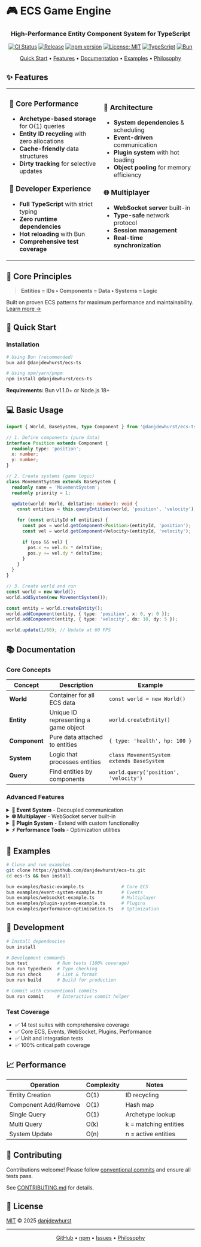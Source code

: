 # 🎮 ECS Game Engine

<div align="center">
  <h3>High-Performance Entity Component System for TypeScript</h3>
  <p>
    <a href="https://github.com/danjdewhurst/ecs-ts/actions/workflows/ci.yml"><img src="https://github.com/danjdewhurst/ecs-ts/actions/workflows/ci.yml/badge.svg" alt="CI Status" /></a>
    <a href="https://github.com/danjdewhurst/ecs-ts/actions/workflows/release-please.yml"><img src="https://github.com/danjdewhurst/ecs-ts/actions/workflows/release-please.yml/badge.svg" alt="Release" /></a>
    <a href="https://www.npmjs.com/package/@danjdewhurst/ecs-ts"><img src="https://img.shields.io/npm/v/@danjdewhurst/ecs-ts.svg" alt="npm version" /></a>
    <a href="https://opensource.org/licenses/MIT"><img src="https://img.shields.io/badge/License-MIT-yellow.svg" alt="License: MIT" /></a>
    <a href="https://www.typescriptlang.org/"><img src="https://img.shields.io/badge/TypeScript-5.0+-blue?logo=typescript&logoColor=white" alt="TypeScript" /></a>
    <a href="https://bun.sh/"><img src="https://img.shields.io/badge/Runtime-Bun-000?logo=bun&logoColor=white" alt="Bun" /></a>
  </p>
  <p>
    <a href="#-quick-start">Quick Start</a> •
    <a href="#-features">Features</a> •
    <a href="#-documentation">Documentation</a> •
    <a href="#-examples">Examples</a> •
    <a href="PHILOSOPHY.md">Philosophy</a>
  </p>
</div>

## ✨ Features

<table>
<tr>
<td width="50%">

### 🚀 Core Performance
- **Archetype-based storage** for O(1) queries
- **Entity ID recycling** with zero allocations
- **Cache-friendly** data structures
- **Dirty tracking** for selective updates

### 🎯 Developer Experience
- **Full TypeScript** with strict typing
- **Zero runtime dependencies**
- **Hot reloading** with Bun
- **Comprehensive test coverage**

</td>
<td width="50%">

### 🧩 Architecture
- **System dependencies** & scheduling
- **Event-driven** communication
- **Plugin system** with hot loading
- **Object pooling** for memory efficiency

### 🌐 Multiplayer
- **WebSocket server** built-in
- **Type-safe** network protocol
- **Session management**
- **Real-time synchronization**

</td>
</tr>
</table>

## 📜 Core Principles

> **Entities = IDs • Components = Data • Systems = Logic**

Built on proven ECS patterns for maximum performance and maintainability. [Learn more →](PHILOSOPHY.md)

## 🚀 Quick Start

### Installation

```bash
# Using Bun (recommended)
bun add @danjdewhurst/ecs-ts

# Using npm/yarn/pnpm
npm install @danjdewhurst/ecs-ts
```

**Requirements:** Bun v1.1.0+ or Node.js 18+

## 💻 Basic Usage

```typescript
import { World, BaseSystem, type Component } from '@danjdewhurst/ecs-ts';

// 1. Define components (pure data)
interface Position extends Component {
  readonly type: 'position';
  x: number;
  y: number;
}

// 2. Create systems (game logic)
class MovementSystem extends BaseSystem {
  readonly name = 'MovementSystem';
  readonly priority = 1;

  update(world: World, deltaTime: number): void {
    const entities = this.queryEntities(world, 'position', 'velocity');

    for (const entityId of entities) {
      const pos = world.getComponent<Position>(entityId, 'position');
      const vel = world.getComponent<Velocity>(entityId, 'velocity');

      if (pos && vel) {
        pos.x += vel.dx * deltaTime;
        pos.y += vel.dy * deltaTime;
      }
    }
  }
}

// 3. Create world and run
const world = new World();
world.addSystem(new MovementSystem());

const entity = world.createEntity();
world.addComponent(entity, { type: 'position', x: 0, y: 0 });
world.addComponent(entity, { type: 'velocity', dx: 10, dy: 5 });

world.update(1/60); // Update at 60 FPS
```

## 📚 Documentation

### Core Concepts

| Concept | Description | Example |
|---------|-------------|----------|
| **World** | Container for all ECS data | `const world = new World()` |
| **Entity** | Unique ID representing a game object | `world.createEntity()` |
| **Component** | Pure data attached to entities | `{ type: 'health', hp: 100 }` |
| **System** | Logic that processes entities | `class MovementSystem extends BaseSystem` |
| **Query** | Find entities by components | `world.query('position', 'velocity')` |

### Advanced Features

<details>
<summary><b>📡 Event System</b> - Decoupled communication</summary>

```typescript
// Subscribe to events
world.subscribeToEvent('player-death', (event) => {
  console.log(`Player ${event.data.playerId} died`);
});

// Emit events
world.emitEvent({
  type: 'player-death',
  timestamp: Date.now(),
  data: { playerId: entity }
});
```
</details>

<details>
<summary><b>🌐 Multiplayer</b> - WebSocket server built-in</summary>

```typescript
import { GameServer } from '@danjdewhurst/ecs-ts/websocket';

const server = new GameServer(world, {
  port: 3000,
  maxClients: 100
});

await server.start();
```
</details>

<details>
<summary><b>🔌 Plugin System</b> - Extend with custom functionality</summary>

```typescript
class MyPlugin implements Plugin {
  readonly name = 'MyPlugin';
  readonly version = '1.0.0';

  async initialize(world: World): Promise<void> {
    // Setup systems, components, etc.
  }
}

const pluginManager = new PluginManager();
await pluginManager.loadPlugin(new MyPlugin());
await pluginManager.initializeAll(world);
```
</details>

<details>
<summary><b>⚡ Performance Tools</b> - Optimization utilities</summary>

```typescript
// Object pooling
const bulletPool = new ObjectPool(
  () => ({ x: 0, y: 0, active: false }),
  (bullet) => { bullet.active = false; }
);

// Dirty tracking for selective updates
world.dirtyTracker.markDirty(entityId, 'position');
```
</details>


## 🧩 Examples

```bash
# Clone and run examples
git clone https://github.com/danjdewhurst/ecs-ts.git
cd ecs-ts && bun install

bun examples/basic-example.ts              # Core ECS
bun examples/event-system-example.ts       # Events
bun examples/websocket-example.ts          # Multiplayer
bun examples/plugin-system-example.ts      # Plugins
bun examples/performance-optimization.ts   # Optimization
```

## 🧩 Development

```bash
# Install dependencies
bun install

# Development commands
bun test           # Run tests (100% coverage)
bun run typecheck  # Type checking
bun run check      # Lint & format
bun run build      # Build for production

# Commit with conventional commits
bun run commit     # Interactive commit helper
```

### Test Coverage

- ✅ 14 test suites with comprehensive coverage
- ✅ Core ECS, Events, WebSocket, Plugins, Performance
- ✅ Unit and integration tests
- ✅ 100% critical path coverage

## 📈 Performance

| Operation | Complexity | Notes |
|-----------|------------|-------|
| Entity Creation | O(1) | ID recycling |
| Component Add/Remove | O(1) | Hash map |
| Single Query | O(1) | Archetype lookup |
| Multi Query | O(k) | k = matching entities |
| System Update | O(n) | n = active entities |

## 🤝 Contributing

Contributions welcome! Please follow [conventional commits](https://www.conventionalcommits.org/) and ensure all tests pass.

See [CONTRIBUTING.md](CONTRIBUTING.md) for details.

## 📄 License

[MIT](LICENSE) © 2025 [danjdewhurst](https://github.com/danjdewhurst)

---

<div align="center">
  <p>
    <a href="https://github.com/danjdewhurst/ecs-ts">GitHub</a> •
    <a href="https://www.npmjs.com/package/@danjdewhurst/ecs-ts">npm</a> •
    <a href="https://github.com/danjdewhurst/ecs-ts/issues">Issues</a> •
    <a href="PHILOSOPHY.md">Philosophy</a>
  </p>
</div>
